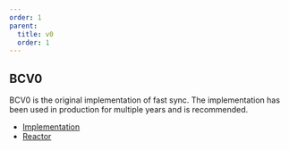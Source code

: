 ```yaml
---
order: 1
parent:
  title: v0
  order: 1
---
```


## BCV0

BCV0 is the original implementation of fast sync. The implementation has been used in production for multiple years and is recommended.

- [Implementation](implementation.md)
- [Reactor](reactor.md)
